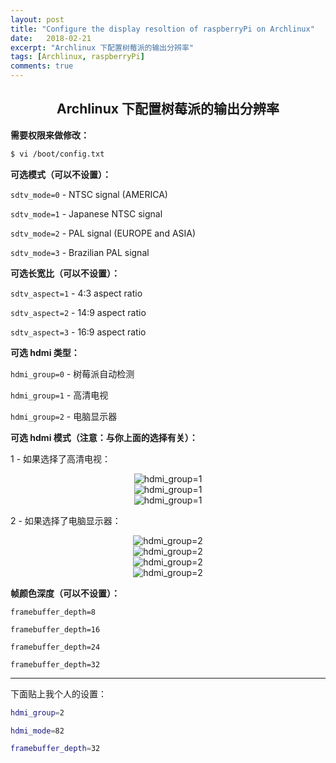 ```yaml
---
layout: post
title: "Configure the display resoltion of raspberryPi on Archlinux"
date:   2018-02-21
excerpt: "Archlinux 下配置树莓派的输出分辨率"
tags: [Archlinux, raspberryPi]
comments: true
---
```


<center><h2>Archlinux 下配置树莓派的输出分辨率</h2></center>

<!--more-->

**需要权限来做修改：**

```sh
$ vi /boot/config.txt 
```

**可选模式（可以不设置）：**

`sdtv_mode=0` - NTSC signal (AMERICA)

`sdtv_mode=1` - Japanese NTSC signal

`sdtv_mode=2` - PAL signal (EUROPE and ASIA)

`sdtv_mode=3` - Brazilian PAL signal

**可选长宽比（可以不设置）：**

`sdtv_aspect=1` - 4:3 aspect ratio

`sdtv_aspect=2` - 14:9 aspect ratio

`sdtv_aspect=3` - 16:9 aspect ratio

**可选 hdmi 类型：**

`hdmi_group=0` - 树莓派自动检测

`hdmi_group=1` - 高清电视

`hdmi_group=2` - 电脑显示器

**可选 hdmi 模式（注意：与你上面的选择有关）：**

1 - 如果选择了高清电视：

<div align="center"><img alt="hdmi_group=1" src="https://i.imgur.com/dCUwpnZ.png"/></div>

<div align="center"><img alt="hdmi_group=1" src="https://i.imgur.com/B0BFspZ.png"/></div>

<div align="center"><img alt="hdmi_group=1" src="https://i.imgur.com/44JCdxX.png"/></div>

2 - 如果选择了电脑显示器：

<div align="center"><img alt="hdmi_group=2" src="https://i.imgur.com/l9vQnDB.png"/></div>

<div align="center"><img alt="hdmi_group=2" src="https://i.imgur.com/EGoSqSk.png"/></div>

<div align="center"><img alt="hdmi_group=2" src="https://i.imgur.com/bsfr4UJ.png"/></div>

<div align="center"><img alt="hdmi_group=2" src="https://i.imgur.com/FroEvqN.png"/></div>

**帧颜色深度（可以不设置）：**

`framebuffer_depth=8`

`framebuffer_depth=16`

`framebuffer_depth=24`

`framebuffer_depth=32`

---

下面贴上我个人的设置：

```sh
hdmi_group=2

hdmi_mode=82

framebuffer_depth=32
```
